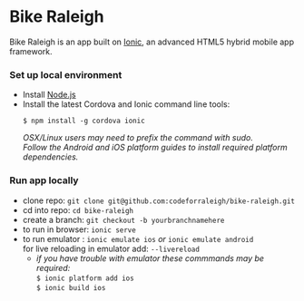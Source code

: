 # Bike Raleigh

Bike Raleigh is an app built on [Ionic](http://ionicframework.com/), an advanced HTML5 hybrid mobile app framework.  

### Set up local environment

- Install [Node.js](https://nodejs.org/en/)
- Install the latest Cordova and Ionic command line tools:  
    ```
    $ npm install -g cordova ionic
    ```  
   *OSX/Linux users may need to prefix the command with sudo.*  
   *Follow the Android and iOS platform guides to install required platform dependencies.*

### Run app locally

- clone repo: `git clone git@github.com:codeforraleigh/bike-raleigh.git`
- cd into repo: `cd bike-raleigh`
- create a branch: `git checkout -b yourbranchnamehere`
- to run in browser: `ionic serve`
- to run emulator : `ionic emulate ios` *or* `ionic emulate android`  
for live reloading in emulator add: `--livereload`  
    - *if you have trouble with emulator these commmands may be required:*  
`$ ionic platform add ios`  
`$ ionic build ios`
